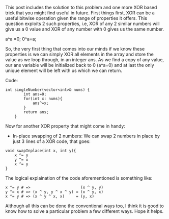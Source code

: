 This post includes the solution to this problem and one more XOR based trick that you might find useful in future. 
First things first, XOR can be a useful bitwise operation given the range of properties it offers. This question exploits 2 such properties, i.e, XOR of any 2 similar numbers will give us a 0 value and XOR of any number with 0 gives us the same number. 

a^a =0;
0^a=a;

So, the very first thing that comes into our minds if we know these properties is we can simply XOR all elements in the array and store the value as we loop through, in an integer ans. 
As we find a copy of any value, our ans variable will be initialized back to 0 (a^a=0) and at last the only unique element will be left with us which we can return. 

Code: 


```
int singleNumber(vector<int>& nums) {
        int ans=0; 
        for(int x: nums){
            ans^=x;
        }
        return ans;
    }
```

Now for another XOR property that might come in handy:

- In-place swapping of 2 numbers:  We can swap 2 numbers in place by just 3 lines of a XOR code, that goes:

```
void swapInplace(int x, int y){
	x ^= y
	y ^= x
	x ^= y
}
```

The logical explaination of the code aforementioned is something like:
```
x ^= y # =>                      (x ^ y, y)
y ^= x # => (x ^ y, y ^ x ^ y) = (x ^ y, x)
x ^= y # => (x ^ y ^ x, x)     = (y, x)
```

Although all this can be done the conventional ways too, I think it is good to know how to solve a particular problem a few different ways. Hope it helps. 
	
